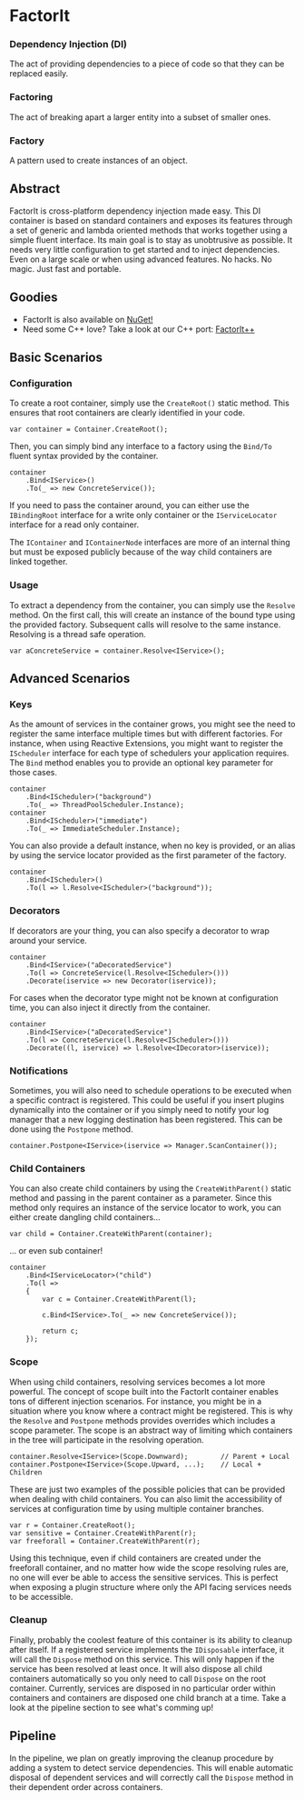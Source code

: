 FactorIt
========

### Dependency Injection (DI)
The act of providing dependencies to a piece of code so that they can be replaced easily.

### Factoring
The act of breaking apart a larger entity into a subset of smaller ones.

### Factory
A pattern used to create instances of an object.

Abstract
--------

FactorIt is cross-platform dependency injection made easy. This DI container is based on standard containers and exposes its features through a set of generic and lambda oriented methods that works together using a simple fluent interface. Its main goal is to stay as unobtrusive as possible. It needs very little configuration to get started and to inject dependencies. Even on a large scale or when using advanced features. No hacks. No magic. Just fast and portable.


Goodies
-------

- FactorIt is also available on [NuGet!](https://www.nuget.org/packages/FactorIt/ "Click here to see the latest NuGet package")
- Need some C++ love? Take a look at our C++ port: [FactorIt++](https://github.com/FurryBuilder/FactorItpp)

Basic Scenarios
-------------------

### Configuration
To create a root container, simply use the `CreateRoot()` static method. This ensures that root containers are clearly identified in your code.

    var container = Container.CreateRoot();

Then, you can simply bind any interface to a factory using the `Bind/To` fluent syntax provided by the container.

    container
        .Bind<IService>()
        .To(_ => new ConcreteService());

If you need to pass the container around, you can either use the `IBindingRoot` interface for a write only container or the `IServiceLocator` interface for a read only container.

The `IContainer` and `IContainerNode` interfaces are more of an internal thing but must be exposed publicly because of the way child containers are linked together.

### Usage

To extract a dependency from the container, you can simply use the `Resolve` method. On the first call, this will create an instance of the bound type using the provided factory. Subsequent calls will resolve to the same instance. Resolving is a thread safe operation.

    var aConcreteService = container.Resolve<IService>();

Advanced Scenarios
----------------------

### Keys
As the amount of services in the container grows, you might see the need to register the same interface multiple times but with different factories. For instance, when using Reactive Extensions, you might want to register the `IScheduler` interface for each type of schedulers your application requires. The `Bind` method enables you to provide an optional key parameter for those cases.

    container
        .Bind<IScheduler>("background")
        .To(_ => ThreadPoolScheduler.Instance);
    container
        .Bind<IScheduler>("immediate")
        .To(_ => ImmediateScheduler.Instance);

You can also provide a default instance, when no key is provided, or an alias by using the service locator provided as the first parameter of the factory.

    container
        .Bind<IScheduler>()
        .To(l => l.Resolve<IScheduler>("background"));

### Decorators
If decorators are your thing, you can also specify a decorator to wrap around your service.

    container
        .Bind<IService>("aDecoratedService")
        .To(l => ConcreteService(l.Resolve<IScheduler>()))
        .Decorate(iservice => new Decorator(iservice));

For cases when the decorator type might not be known at configuration time, you can also inject it directly from the container.

    container
        .Bind<IService>("aDecoratedService")
        .To(l => ConcreteService(l.Resolve<IScheduler>()))
        .Decorate((l, iservice) => l.Resolve<IDecorator>(iservice));

### Notifications
Sometimes, you will also need to schedule operations to be executed when a specific contract is registered. This could be useful if you insert plugins dynamically into the container or if you simply need to notify your log manager that a new logging destination has been registered. This can be done using the `Postpone` method.

    container.Postpone<IService>(iservice => Manager.ScanContainer());

### Child Containers
You can also create child containers by using the `CreateWithParent()` static method and passing in the parent container as a parameter. Since this method only requires an instance of the service locator to work, you can either create dangling child containers...

    var child = Container.CreateWithParent(container);

... or even sub container!

    container
        .Bind<IServiceLocator>("child")
        .To(l =>
        {
            var c = Container.CreateWithParent(l);

            c.Bind<IService>.To(_ => new ConcreteService());

            return c;
        });

### Scope
When using child containers, resolving services becomes a lot more powerful. The concept of scope built into the FactorIt container enables tons of different injection scenarios. For instance, you might be in a situation where you know where a contract might be registered. This is why the `Resolve` and `Postpone` methods provides overrides which includes a scope parameter. The scope is an abstract way of limiting which containers in the tree will participate in the resolving operation.

    container.Resolve<IService>(Scope.Downward);        // Parent + Local
    container.Postpone<IService>(Scope.Upward, ...);    // Local + Children

These are just two examples of the possible policies that can be provided when dealing with child containers. You can also limit the accessibility of services at configuration time by using multiple container branches.

    var r = Container.CreateRoot();
    var sensitive = Container.CreateWithParent(r);
    var freeforall = Container.CreateWithParent(r);

Using this technique, even if child containers are created under the freeforall container, and no matter how wide the scope resolving rules are, no one will ever be able to access the sensitive services. This is perfect when exposing a plugin structure where only the API facing services needs to be accessible.

### Cleanup
Finally, probably the coolest feature of this container is its ability to cleanup after itself. If a registered service implements the `IDisposable` interface, it will call the `Dispose` method on this service. This will only happen if the service has been resolved at least once. It will also dispose all child containers automatically so you only need to call `Dispose` on the root container. Currently, services are disposed in no particular order within containers and containers are disposed one child branch at a time. Take a look at the pipeline section to see what's comming up!


Pipeline
--------

In the pipeline, we plan on greatly improving the cleanup procedure by adding a system to detect service dependencies. This will enable automatic disposal of dependent services and will correctly call the `Dispose` method in their dependent order across containers.
